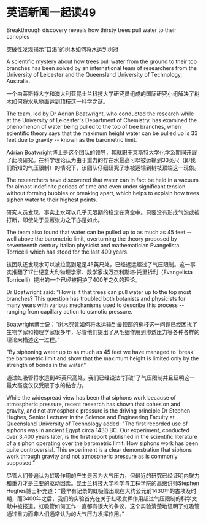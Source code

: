 # 英语新闻一起读49

Breakthrough discovery reveals how thirsty trees pull water to their canopies

突破性发现揭示“口渴”的树木如何将水运到树冠

A scientific mystery about how trees pull water from the ground to their top branches has been solved by an international team of researchers from the University of Leicester and the Queensland University of Technology, Australia.

一个由莱斯特大学和澳大利亚昆士兰科技大学研究员组成的国际研究小组解决了树木如何将水从地面运到顶枝这一科学之谜。

The team, led by Dr Adrian Boatwright, who conducted the research while at the University of Leicester's Department of Chemistry, has examined the phenomenon of water being pulled to the top of tree branches, when scientific theory says that the maximum height water can be pulled up is 33 feet due to gravity -- known as the barometric limit.

Adrian Boatwright博士是这个团队的领导，其就职于莱斯特大学化学系期间开展了此项研究。在科学理论认为由于重力的存在水最高可以被运输到33英尺（即我们所知的气压限制）的情况下，该团队仔细研究了水被运输到树枝顶端这一现象。

The researchers have discovered that water can in fact be held in a vacuum for almost indefinite periods of time and even under significant tension without forming bubbles or breaking apart, which helps to explain how trees siphon water to their highest points.

研究人员发现，事实上水可以几乎无限期的稳定在真空中。只要没有形成气泡或被打断，即使处于显著张力之下亦是如此。

The team also found that water can be pulled up to as much as 45 feet -- well above the barometric limit, overturning the theory proposed by seventeenth century Italian physicist and mathematician Evangelista Torricelli which has stood for the last 400 years.

该团队还发现水可以被拉高到足足45英尺处，已经远远超过了气压限制。这一事实推翻了17世纪意大利物理学家、数学家埃万杰利斯塔·托里拆利（Evangelista Torricelli）提出的一个已经被拥护了400年之久的理论。

Dr Boatwright said: "How is it that trees can pull water up to the top most branches? This question has troubled both botanists and physicists for many years with various mechanisms used to describe this process -- ranging from capillary action to osmotic pressure.

Boatwright博士说：“树木究竟如何将水运输到最顶部的树枝这一问题已经困扰了生物学家和物理学家很多年，尽管他们提出了从毛细作用到渗透压力等各种各样的理论来描述这一过程。”

"By siphoning water up to as much as 45 feet we have managed to 'break' the barometric limit and show that the maximum height is limited only by the strength of bonds in the water."

通过虹吸管将水运到45英尺高处，我们已经设法“打破”了气压限制并且证明这一最大高度仅仅受限于水的黏合力。

While the widespread view has been that siphons work because of atmospheric pressure, recent research has shown that cohesion and gravity, and not atmospheric pressure is the driving principle.Dr Stephen Hughes, Senior Lecturer in the Science and Engineering Faculty at Queensland University of Technology added: "The first recorded use of siphons was in ancient Egypt circa 1430 BC. Our experiment, conducted over 3,400 years later, is the first report published in the scientific literature of a siphon operating over the barometric limit. How siphons work has been quite controversial. This experiment is a clear demonstration that siphons work through gravity and not atmospheric pressure as is commonly supposed."

尽管人们普遍认为虹吸作用的产生是因为大气压力，但最近的研究已经证明内聚力和重力才是主要的驱动因素。昆士兰科技大学科学与工程学院的高级讲师Stephen Hughes博士补充道：“最早有记录的虹吸管出现在大约公元前1430年的古埃及时期，而3400年之后，我们的实验首先在关于虹吸发挥作用超过气压限制的科学文献中被报道。虹吸管如何工作一直都有很大的争议，这个实验清楚地证明了虹吸管通过重力而非人们通常认为的大气压力发挥作用。”

